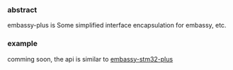 ### abstract

embassy-plus is Some simplified interface encapsulation for embassy, etc.

### example

comming soon, the api is similar to [embassy-stm32-plus](https://github.com/lifeRobot/embassy-plus/tree/main/embassy-stm32-plus)
